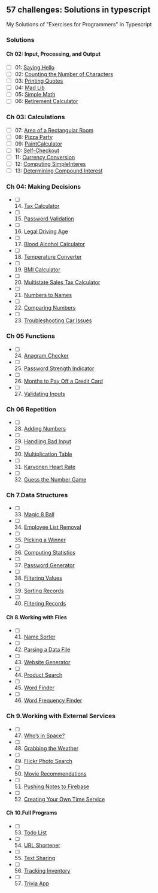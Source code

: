 ## 57 challenges: Solutions in typescript
My Solutions of "Exercises for Programmers" in Typescript

### Solutions

#### Ch 02: Input, Processing, and Output
- [ ] 01: [Saying Hello](src/console/ex01.ts)
- [ ] 02: [Counting the Number of Characters](src/console/ex02.ts)
- [ ] 03: [Printing Quotes](src/console/ex03.ts)
- [ ] 04: [Mad Lib](src/console/ex04.ts)
- [ ] 05: [Simple Math](src/console/ex05.ts)
- [ ] 06: [Retirement Calculator](src/console/ex06.ts)
###  Ch 03: Calculations
- [ ] 07: [Area of a Rectangular Room](src/console/ex07.ts)
- [ ] 08: [Pizza Party](src/console/ex08.ts)
- [ ] 09: [PaintCalculator](src/console/ex09.ts)
- [ ] 10: [Self-Checkout](src/console/ex10.ts)
- [ ] 11: [Currency Conversion](src/console/ex11.ts)
- [ ] 12: [Computing SimpleInteres](src/console/ex12.ts)
- [ ] 13: [Determining Compound Interest](src/console/ex13.ts)
###  Ch 04: Making Decisions
- [ ] 14. [Tax Calculator](src/console/ex14.ts)
- [ ] 15. [Password Validation](src/console/ex15.ts)
- [ ] 16. [Legal Driving Age](src/console/ex16.ts)
- [ ] 17. [Blood Alcohol Calculator](src/console/ex17.ts)
- [ ] 18. [Temperature Converter](src/console/ex18.ts)
- [ ] 19. [BMI Calculator](src/console/ex19.ts)
- [ ] 20. [Multistate Sales Tax Calculator](src/console/ex20.ts)
- [ ] 21. [Numbers to Names](src/console/ex21.ts)
- [ ] 22. [Comparing Numbers](src/console/ex22.ts)
- [ ] 23. [Troubleshooting Car Issues](src/console/ex23.ts)
###  Ch 05 Functions
- [ ] 24. [Anagram Checker](src/console/ex24.ts)
- [ ] 25. [Password Strength Indicator](src/console/ex25.ts)
- [ ] 26. [Months to Pay Off a Credit Card](src/console/ex26.ts)
- [ ] 27. [Validating Inputs](src/console/ex27.ts)
###  Ch 06 Repetition
- [ ] 28. [Adding Numbers](src/console/ex28.ts)
- [ ] 29. [Handling Bad Input](src/console/ex29.ts)
- [ ] 30. [Multiplication Table](src/console/ex30.ts)
- [ ] 31. [Karvonen Heart Rate](src/console/ex31.ts)
- [ ] 32. [Guess the Number Game](src/console/ex32.ts)
###  Ch 7.Data Structures
- [ ] 33. [Magic 8 Ball](src/console/ex33.ts)
- [ ] 34. [Employee List Removal](src/console/ex34.ts)
- [ ] 35. [Picking a Winner](src/console/ex35.ts)
- [ ] 36. [Computing Statistics](src/console/ex36.ts)
- [ ] 37. [Password Generator](src/console/ex37.ts)
- [ ] 38. [Filtering Values](src/console/ex38.ts)
- [ ] 39. [Sorting Records](src/console/ex39.ts)
- [ ] 40. [Filtering Records](src/console/ex40.ts)
#### Ch 8.Working with Files
- [ ] 41. [Name Sorter](src/console/ex41.ts)
- [ ] 42. [Parsing a Data File](src/console/ex42.ts)
- [ ] 43. [Website Generator](src/console/ex43.ts)
- [ ] 44. [Product Search](src/console/ex44.ts)
- [ ] 45. [Word Finder](src/console/ex45.ts)
- [ ] 46. [Word Frequency Finder](src/console/ex46.ts)
###  Ch 9.Working with External Services
- [ ] 47. [Who’s in Space?](src/console/ex47.ts)
- [ ] 48. [Grabbing the Weather](src/console/ex48.ts)
- [ ] 49. [Flickr Photo Search](src/console/ex49.ts)
- [ ] 50. [Movie Recommendations](src/console/ex50.ts)
- [ ] 51. [Pushing Notes to Firebase](src/console/ex51.ts)
- [ ] 52. [Creating Your Own Time Service](src/console/ex52.ts)
#### Ch 10.Full Programs
- [ ] 53. [Todo List](src/console/ex53.ts)
- [ ] 54. [URL Shortener](src/console/ex54.ts)
- [ ] 55. [Text Sharing](src/console/ex55.ts)
- [ ] 56. [Tracking Inventory](src/console/ex56.ts)
- [ ] 57. [Trivia App](src/console/ex57.ts)
